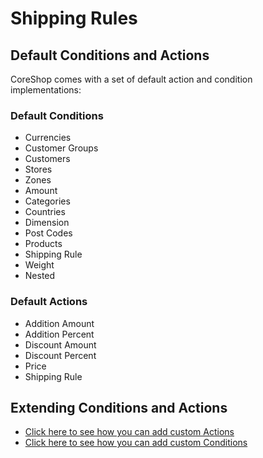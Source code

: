 # Shipping Rules

## Default Conditions and Actions

CoreShop comes with a set of default action and condition implementations:

### Default Conditions

- Currencies
- Customer Groups
- Customers
- Stores
- Zones
- Amount
- Categories
- Countries
- Dimension
- Post Codes
- Products
- Shipping Rule
- Weight
- Nested

### Default Actions

- Addition Amount
- Addition Percent
- Discount Amount
- Discount Percent
- Price
- Shipping Rule

## Extending Conditions and Actions

- [Click here to see how you can add custom Actions](../../01_Extending_Guide/04_Extending_Rule_Actions.md)
- [Click here to see how you can add custom Conditions](../../01_Extending_Guide/05_Extending_Rule_Conditions.md)